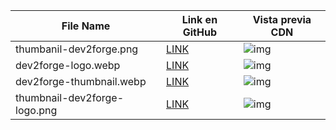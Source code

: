 | File Name| Link en GitHub| Vista previa CDN |
| ---- | ---- | ---- |
| thumbanil-dev2forge.png | [LINK](https://cdn.jsdelivr.net/gh/tutosrive/images-projects-srm-trg@main/dev2forge/thumbanil-dev2forge.png) | ![img](https://cdn.jsdelivr.net/gh/tutosrive/images-projects-srm-trg@main/dev2forge/thumbanil-dev2forge.png) |
| dev2forge-logo.webp | [LINK](https://cdn.jsdelivr.net/gh/tutosrive/images-projects-srm-trg@main/dev2forge/dev2forge-logo.webp) | ![img](https://cdn.jsdelivr.net/gh/tutosrive/images-projects-srm-trg@main/dev2forge/dev2forge-logo.webp) |
| dev2forge-thumbnail.webp | [LINK](https://cdn.jsdelivr.net/gh/tutosrive/images-projects-srm-trg@main/dev2forge/thumbanil-dev2forge1.webp) | ![img](https://cdn.jsdelivr.net/gh/tutosrive/images-projects-srm-trg@main/dev2forge/thumbanil-dev2forge1.webp) |
| thumbnail-dev2forge-logo.png | [LINK](https://cdn.jsdelivr.net/gh/tutosrive/images-projects-srm-trg@main/dev2forge/thumbanil-dev2forge-logo.png) | ![img](https://cdn.jsdelivr.net/gh/tutosrive/images-projects-srm-trg@main/dev2forge/thumbanil-dev2forge-logo.png) |
